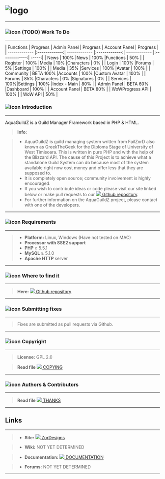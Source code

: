 
# ![logo](http://i.imgur.com/BhiJhlN.png)
----------
### ![icon](http://i.imgur.com/yqFX91z.png) **(TODO)** Work To Do 
----------
| Functions        | Progress           | Admin Panel        | Progress           | Account Panel        | Progress           |
| ------------- |:-------------:| ------------- |:-------------:| ------------- |:-------------:| -----:|
| News        | 100% |News        | 100% |Functions         | 50% |
| Register        | 100% |Media    | 10% |Characters    | 0% |
| Login        | 100% |Forums        | 5% |Settings | 100% |
| Media    | 35%      |Services        | 100% |Avatar        | 100% |
| Community | BETA 100%     |Accounts        | 100% |Custom Avatar        | 100% |
| Forums        | 85% |Characters        | 0% |Signatures        | 0% |
| Services        | 100%|Settings        | 100% |Index - Main        | 80% |
| Admin Panel        | BETA 60% |Dashboard        | 100% |
| Account Panel        | BETA 80% |
| WoWProgress API        | 100% |
| WoW API        | 50% |

### ![icon](http://i.imgur.com/S3haPfo.png) Introduction
----------
AquaGuildZ is a Guild Manager Framework based in PHP & HTML.
> **Info:**

> - AquaGuildZ is guild managing system written from FailZorD also known as GreekTheGeek for the Diploma Stage of University of West Timisoara. This is written in pure PHP and with the help of the Blizzard API.
The cause of this Project is to achieve what a standalone Guild System can do because most of the 
system available right now cost money and offer less that they are supposed to.
> - It is completely open source; community involvement is highly encouraged.
> - If you wish to contribute ideas or code please visit our site linked below or
make pull requests to our [![](http://i.imgur.com/8jpkNdo.png) Github repository](https://github.com/AquaGuildUVT/AquaGuildZ).
>- For further information on the AquaGuildZ project, please contact with one of the developers.

----------
### ![icon](http://i.imgur.com/P5NSaCN.png) Requirements
----------
>- **Platform:** Linux, Windows (Have not tested on MAC)
>- **Processor with SSE2 support**
>- **PHP** ≥ 5.5.1
>- **MySQL** ≥ 5.1.0
>- **Apache HTTP** server

----------
### ![icon](http://i.imgur.com/8eOfchS.png) Where to find it
----------
> **Here:**  [![](http://i.imgur.com/8jpkNdo.png) Github repository](https://github.com/AquaGuildUVT/AquaGuildZ)

----------
### ![icon](http://i.imgur.com/P5NSaCN.png) Submitting fixes
----------
>Fixes are submitted as pull requests via Github.

----------
### ![icon](http://i.imgur.com/cZIFC8t.png) Copyright
----------
> **License:** GPL 2.0

> **Read file** [![](http://i.imgur.com/8jpkNdo.png) COPYING](COPYING)

----------
### ![icon](http://i.imgur.com/P5NSaCN.png) Authors &amp; Contributors
----------
> **Read file** [![](http://i.imgur.com/8jpkNdo.png) THANKS](THANKS)

----------
## <i class="icon-refresh"></i>Links
----------
>- **Site:** [![](http://i.imgur.com/8jpkNdo.png) ZorDesigns](http://www.zordesigns.com/)

>- **Wiki:** NOT YET DETERMINED

>- **Documentation:** [![](http://i.imgur.com/8jpkNdo.png) DOCUMENTATION](DOCUMENTATION)

>- **Forums:** NOT YET DETERMINED

----------